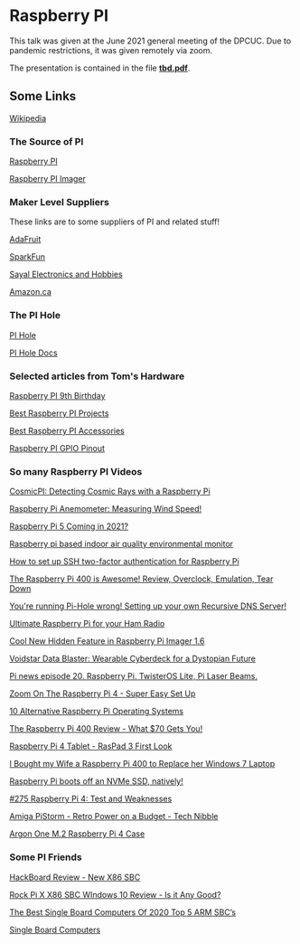 # Raspberry PI

This talk was given at the June 2021 general meeting of the DPCUC. Due to
pandemic restrictions, it was given remotely via zoom.

The presentation is contained in the file [**tbd.pdf**](./tbd.pdf).

## Some Links

[Wikipedia](https://en.wikipedia.org/wiki/Raspberry_Pi)

### The Source of PI

[Raspberry PI](https://www.raspberrypi.org/)

[Raspberry PI Imager](https://www.raspberrypi.org/software/)

### Maker Level Suppliers

These links are to some suppliers of PI and related stuff!

[AdaFruit](https://www.adafruit.com/)

[SparkFun](https://www.sparkfun.com/)

[Sayal Electronics and Hobbies](https://secure.sayal.com/STORE2/shop.php)

[Amazon.ca](https://www.amazon.ca/s?k=raspberry+pi)

### The PI Hole

[PI Hole](https://pi-hole.net/)

[PI Hole Docs](https://docs.pi-hole.net/)


### Selected articles from Tom's Hardware

[Raspberry PI 9th Birthday](https://www.tomshardware.com/uk/news/raspberry-pi-9th-birthday)

[Best Raspberry PI Projects](https://www.tomshardware.com/features/best-raspberry-pi-projects/1)

[Best Raspberry PI Accessories](https://www.tomshardware.com/best-picks/best-raspberry-pi-accessories)

[Raspberry PI GPIO Pinout](https://www.tomshardware.com/reviews/raspberry-pi-gpio-pinout,6122.html)

### So many Raspberry PI Videos

[CosmicPI: Detecting Cosmic Rays with a Raspberry Pi](https://youtu.be/PCB8nv4fatc)

[Raspberry Pi Anemometer: Measuring Wind Speed!](https://youtu.be/1LPEPZ02-t8)

[Raspberry Pi 5 Coming in 2021?](https://youtu.be/GwgJ9g9uvno)

[Raspberry pi based indoor air quality environmental monitor](https://youtu.be/nV4-rTF3aOk)

[How to set up SSH two-factor authentication for Raspberry Pi](https://youtu.be/krRskVc3s4c)

[The Raspberry Pi 400 is Awesome! Review, Overclock, Emulation, Tear Down](https://youtu.be/h86D_6yh1nk)

[You're running Pi-Hole wrong! Setting up your own Recursive DNS Server!](https://youtu.be/FnFtWsZ8IP0)

[Ultimate Raspberry Pi for your Ham Radio](https://youtu.be/oyV4n5IVFRs)

[Cool New Hidden Feature in Raspberry Pi Imager 1.6](https://youtu.be/1AHWm8V6Rro)

[Voidstar Data Blaster: Wearable Cyberdeck for a Dystopian Future](https://youtu.be/guGffGw3uDg)

[Pi news episode 20. Raspberry Pi. TwisterOS Lite, Pi Laser Beams.](https://youtu.be/eDUes93bSqo)

[Zoom On The Raspberry Pi 4 - Super Easy Set Up](https://youtu.be/rv4vfRLbYmU)

[10 Alternative Raspberry Pi Operating Systems](https://youtu.be/1jrVyFEvYT0)

[The Raspberry Pi 400 Review - What $70 Gets You!](https://youtu.be/-JuNcc2nrX8)

[Raspberry Pi 4 Tablet - RasPad 3 First Look](https://youtu.be/XPYfpia8OgE)

[I Bought my Wife a Raspberry Pi 400 to Replace her Windows 7 Laptop](https://youtu.be/WiKY1ux7KT8)

[Raspberry Pi boots off an NVMe SSD, natively!](https://youtu.be/4Womn10v71s)

[#275​ Raspberry Pi 4: Test and Weaknesses](https://youtu.be/0diTHAmVbhc)

[Amiga PiStorm - Retro Power on a Budget - Tech Nibble](https://youtu.be/nlVTt_VeHJs)

[Argon One M.2 Raspberry Pi 4 Case](https://youtu.be/Tgrka088ZFk)

### Some PI Friends

[HackBoard Review - New X86 SBC](https://youtu.be/d9SLdJx108U)

[Rock Pi X X86 SBC WIndows 10 Review - Is it Any Good?](https://youtu.be/kI1FeDvcSFU)

[The Best Single Board Computers Of 2020 Top 5 ARM SBC’s](https://youtu.be/QtkyzkxiKh8)

[Single Board Computers](https://explainingcomputers.com/sbc.html)
